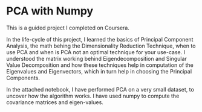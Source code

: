 # PCA with Numpy

This is a guided project I completed on Coursera.

In the life-cycle of this project, I learned the basics of Principal Component Analysis, the math behing the Dimensionality Reduction Technique, when to use PCA and when is PCA not an optimal technique for your use-case. I understood the matrix working behind Eigendecomposition and Singular Value Decomposition and how these techniques help in computation of the Eigenvalues and Eigenvectors, which in turn help in choosing the Principal Components.

In the attached notebook, I have performed PCA on a very small dataset, to uncover how the algorithm works. I have used numpy to compute the covariance matrices and eigen-values.
